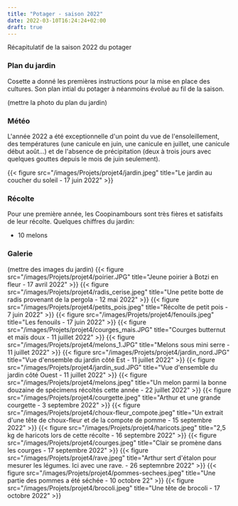 ```yaml
---
title: "Potager - saison 2022"
date: 2022-03-10T16:24:24+02:00
draft: true
---
```

Récapitulatif de la saison 2022 du potager

### Plan du jardin ###

Cosette a donné les premières instructions pour la mise en place des cultures. Son plan intial du potager à néanmoins évolué au fil de la saison.

(mettre la photo du plan du jardin)

### Météo ###

L'année 2022 a été exceptionnelle d'un point du vue de l'ensoleillement, des températures (une canicule en juin, une canicule en juillet, une canicule début août...) et de l'absence de précipitation (deux à trois jours avec quelques gouttes depuis le mois de juin seulement). 

{{< figure src="/images/Projets/projet4/jardin.jpeg" title="Le jardin au coucher du soleil - 17 juin 2022" >}}

### Récolte ###

Pour une première année, les Coopinambours sont très fières et satisfaits de leur récolte. Quelques chiffres du jardin:
- 10 melons

### Galerie ###
(mettre des images du jardin)
{{< figure src="/images/Projets/projet4/poirier.JPG" title="Jeune poirier à Botzi en fleur - 17 avril 2022" >}}
{{< figure src="/images/Projets/projet4/radis_cerise.jpeg" title="Une petite botte de radis provenant de la pergola - 12 mai 2022" >}}
{{< figure src="/images/Projets/projet4/petits_pois.jpeg" title="Récolte de petit pois - 7 juin 2022" >}}
{{< figure src="/images/Projets/projet4/fenouils.jpeg" title="Les fenouils - 17 juin 2022" >}}
{{< figure src="/images/Projets/projet4/courges_mais.JPG" title="Courges butternut et maïs doux - 11 juillet 2022" >}}
{{< figure src="/images/Projets/projet4/melons_1.JPG" title="Melons sous mini serre - 11 juillet 2022" >}}
{{< figure src="/images/Projets/projet4/jardin_nord.JPG" title="Vue d'ensemble du jardin côté Est - 11 juillet 2022" >}}
{{< figure src="/images/Projets/projet4/jardin_sud.JPG" title="Vue d'ensemble du jardin côté Ouest - 11 juillet 2022" >}}
{{< figure src="/images/Projets/projet4/melons.jpeg" title="Un melon parmi la bonne douzaine de spécimens récoltés cette année - 22 juillet 2022" >}}
{{< figure src="/images/Projets/projet4/courgette.jpeg" title="Arthur et une grande courgette - 3 septembre 2022" >}}
{{< figure src="/images/Projets/projet4/choux-fleur_compote.jpeg" title="Un extrait d'une tête de choux-fleur et de la compote de pomme - 15 septembre 2022" >}}
{{< figure src="/images/Projets/projet4/haricots.jpeg" title="2,5 kg de haricots lors de cette récolte - 16 septembre 2022" >}}
{{< figure src="/images/Projets/projet4/courges.jpeg" title="Clair se promène dans les courges - 17 septembre 2022" >}}
{{< figure src="/images/Projets/projet4/rave.jpeg" title="Arthur sert d'étalon pour mesurer les légumes. Ici avec une rave. - 26 septemnbre 2022" >}}
{{< figure src="/images/Projets/projet4/pommes-sechees.jpeg" title="Une partie des pommes a été séchée - 10 octobre 22" >}}
{{< figure src="/images/Projets/projet4/brocoli.jpeg" title="Une tête de brocoli - 17 octobre 2022" >}}

